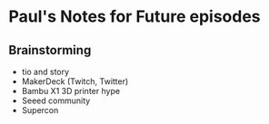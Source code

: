 # Paul's Notes for Future episodes

## Brainstorming
* tio and story
* MakerDeck (Twitch, Twitter)
* Bambu X1 3D printer hype
* Seeed community
* Supercon